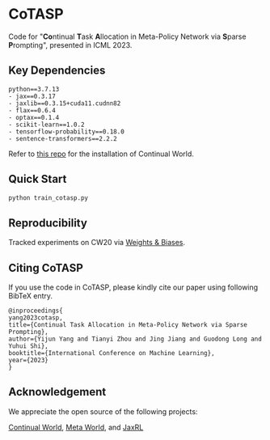 # CoTASP
Code for "**Co**ntinual **T**ask **A**llocation in Meta-Policy Network via **S**parse **P**rompting", presented in ICML 2023.

## Key Dependencies
```console
python==3.7.13
- jax==0.3.17
- jaxlib==0.3.15+cuda11.cudnn82
- flax==0.6.4
- optax==0.1.4
- scikit-learn==1.0.2
- tensorflow-probability==0.18.0
- sentence-transformers==2.2.2
```
Refer to [this repo](https://github.com/awarelab/continual_world) for the installation of Continual World.

## Quick Start
```python
python train_cotasp.py
```

## Reproducibility
Tracked experiments on CW20 via [Weights & Biases](https://api.wandb.ai/links/yang-yj/5kbiuz7h).

## Citing CoTASP
If you use the code in CoTASP, please kindly cite our paper using following BibTeX entry.
```
@inproceedings{
yang2023cotasp,
title={Continual Task Allocation in Meta-Policy Network via Sparse Prompting},
author={Yijun Yang and Tianyi Zhou and Jing Jiang and Guodong Long and Yuhui Shi},
booktitle={International Conference on Machine Learning},
year={2023}
}
```

## Acknowledgement
We appreciate the open source of the following projects:

[Continual World](https://github.com/awarelab/continual_world), [Meta World](https://github.com/Farama-Foundation/Metaworld), and [JaxRL](https://github.com/ikostrikov/jaxrl)